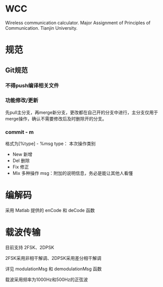 # WCC
Wireless communication calculator. Major Assignment of Principles of Communication. Tianjin University.

# 规范

## Git规范
### 不得push编译相关文件
### 功能修改/更新
先pull主分支，再merge新分支，更改都在自己开的分支中进行，主分支仅用于merge操作，确认不需要修改后及时删除开的分支。
### commit - m
格式为[%type] - %msg
type： 本次操作类别
- New 新增
- Del 删除
- Fix 修正
- Mix 多种操作
msg：附加的说明信息，务必是能让其他人看懂

# 编解码
采用 Matlab 提供的 enCode 和 deCode 函数

# 载波传输
目前支持 2FSK、2DPSK

2FSK采用非相干解调、2DPSK采用差分相干解调

详见 modulationMsg 和 demodulationMsg 函数

载波采用频率为1000Hz和500Hz的正弦波
